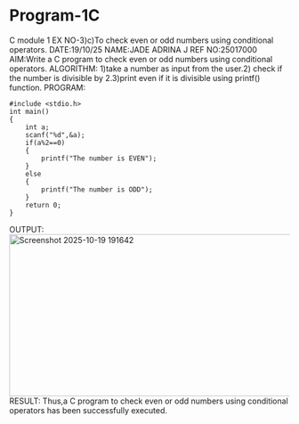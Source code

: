 # Program-1C
C module 1
EX NO-3)c)To check even or odd numbers using conditional operators.
DATE:19/10/25
NAME:JADE ADRINA J
REF NO:25017000
AIM:Write a C program to check even or odd numbers using conditional operators.
ALGORITHM:
1)take a number as input from the user.2) check if the number is divisible by 2.3)print even if it is divisible using printf() function.
PROGRAM:
```
#include <stdio.h>
int main()
{
    int a;
    scanf("%d",&a);
    if(a%2==0)
    {
        printf("The number is EVEN");
    }
    else
    {
        printf("The number is ODD");
    }
    return 0;
}
```
OUTPUT:
<img width="737" height="291" alt="Screenshot 2025-10-19 191642" src="https://github.com/user-attachments/assets/2dbe8789-60bb-46b4-b216-9420a578a6cc" />
RESULT:
Thus,a C program to check even or odd numbers using conditional operators has been successfully executed.

